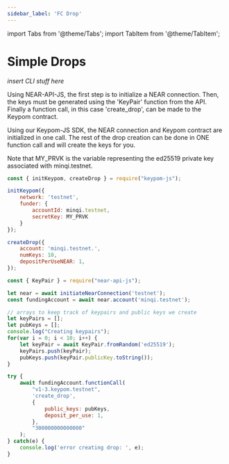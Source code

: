 ```yaml
---
sidebar_label: 'FC Drop'
---
```

import Tabs from '@theme/Tabs';
import TabItem from '@theme/TabItem';

# Simple Drops
*insert CLI stuff here*  

Using NEAR-API-JS, the first step is to initialize a NEAR connection. Then, the keys must be generated using the 'KeyPair' function from the API. Finally a function call, in this case 'create_drop', can be made to the Keypom contract.

Using our Keypom-JS SDK, the NEAR connection and Keypom contract are initialized in one call. The rest of the drop creation can be done in ONE function call and will create the keys for you. 

Note that MY_PRVK is the variable representing the ed25519 private key associated with minqi.testnet.

<Tabs>
<TabItem value="KPJS" label="💡Keypom-JS SDK">

```js
const { initKeypom, createDrop } = require("keypom-js");

initKeypom({
    network: 'testnet', 
    funder: {
        accountId: minqi.testnet, 
        secretKey: MY_PRVK
    }
});

createDrop({
    account: 'minqi.testnet.',
    numKeys: 10,
    depositPerUseNEAR: 1,
});
```

</TabItem>
<TabItem value="NRJS" label="☕️NEAR-API-JS">

```js
const { KeyPair } = require("near-api-js");

let near = await initiateNearConnection('testnet');
const fundingAccount = await near.account('minqi.testnet');

// arrays to keep track of keypairs and public keys we create
let keyPairs = [];
let pubKeys = [];
console.log("Creating keypairs");
for(var i = 0; i < 10; i++) {
	let keyPair = await KeyPair.fromRandom('ed25519'); 
	keyPairs.push(keyPair);   
	pubKeys.push(keyPair.publicKey.toString());   
}

try {
	await fundingAccount.functionCall(
		"v1-3.keypom.testnet", 
		'create_drop', 
		{
			public_keys: pubKeys,
			deposit_per_use: 1,
		}, 
		"300000000000000"
	);
} catch(e) {
	console.log('error creating drop: ', e);
}
```

</TabItem>
</Tabs>